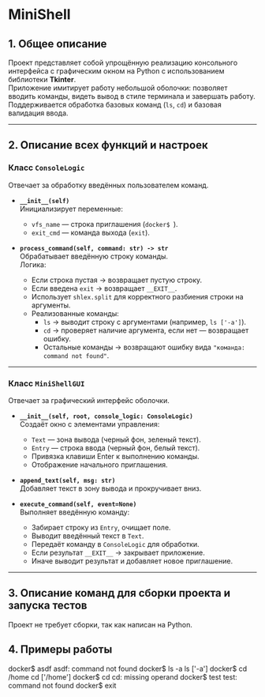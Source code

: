 # MiniShell

## 1. Общее описание
Проект представляет собой упрощённую реализацию консольного интерфейса с графическим окном на Python с использованием библиотеки **Tkinter**.  
Приложение имитирует работу небольшой оболочки: позволяет вводить команды, видеть вывод в стиле терминала и завершать работу.  
Поддерживается обработка базовых команд (`ls`, `cd`) и базовая валидация ввода.

---

## 2. Описание всех функций и настроек

### Класс `ConsoleLogic`
Отвечает за обработку введённых пользователем команд.

- **`__init__(self)`**  
  Инициализирует переменные:  
  - `vfs_name` — строка приглашения (`docker$ `).  
  - `exit_cmd` — команда выхода (`exit`).

- **`process_command(self, command: str) -> str`**  
  Обрабатывает введённую строку команды.  
  Логика:  
  - Если строка пустая → возвращает пустую строку.  
  - Если введена `exit` → возвращает `__EXIT__`.  
  - Использует `shlex.split` для корректного разбиения строки на аргументы.  
  - Реализованные команды:  
    - `ls` → выводит строку с аргументами (например, `ls ['-a']`).  
    - `cd` → проверяет наличие аргумента, если нет — возвращает ошибку.  
    - Остальные команды → возвращают ошибку вида `"команда: command not found"`.

---

### Класс `MiniShellGUI`
Отвечает за графический интерфейс оболочки.

- **`__init__(self, root, console_logic: ConsoleLogic)`**  
  Создаёт окно с элементами управления:  
  - `Text` — зона вывода (черный фон, зеленый текст).  
  - `Entry` — строка ввода (черный фон, белый текст).  
  - Привязка клавиши Enter к выполнению команды.  
  - Отображение начального приглашения.

- **`append_text(self, msg: str)`**  
  Добавляет текст в зону вывода и прокручивает вниз.

- **`execute_command(self, event=None)`**  
  Выполняет введённую команду:  
  - Забирает строку из `Entry`, очищает поле.  
  - Выводит введённый текст в `Text`.  
  - Передаёт команду в `ConsoleLogic` для обработки.  
  - Если результат `__EXIT__` → закрывает приложение.  
  - Иначе выводит результат и добавляет новое приглашение.  

---

## 3. Описание команд для сборки проекта и запуска тестов

Проект не требует сборки, так как написан на Python.  

## 4. Примеры работы 

docker$ asdf
asdf: command not found
docker$ ls -a
ls ['-a']
docker$ cd /home
cd ['/home']
docker$ cd
cd: missing operand
docker$ test
test: command not found
docker$ exit
